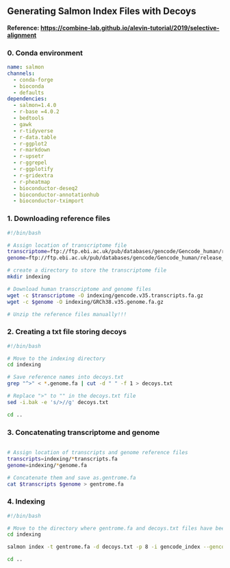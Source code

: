 ## Generating Salmon Index Files with Decoys 

**Reference: https://combine-lab.github.io/alevin-tutorial/2019/selective-alignment**

### 0. Conda environment 

```yml
name: salmon
channels:
  - conda-forge
  - bioconda 
  - defaults 
dependencies:
  - salmon=1.4.0 
  - r-base =4.0.2
  - bedtools 
  - gawk 
  - r-tidyverse
  - r-data.table
  - r-ggplot2
  - r-markdown
  - r-upsetr
  - r-ggrepel
  - r-ggplotify
  - r-gridextra
  - r-pheatmap
  - bioconductor-deseq2
  - bioconductor-annotationhub
  - bioconductor-tximport
```



### 1. Downloading reference files

```bash
#!/bin/bash

# Assign location of transcriptome file
transcriptome=ftp://ftp.ebi.ac.uk/pub/databases/gencode/Gencode_human/release_35/gencode.v35.transcripts.fa.gz
genome=ftp://ftp.ebi.ac.uk/pub/databases/gencode/Gencode_human/release_35/GRCh38.primary_assembly.genome.fa.gz

# create a directory to store the transcriptome file
mkdir indexing

# Download human transcriptome and genome files 
wget -c $transcriptome -O indexing/gencode.v35.transcripts.fa.gz
wget -c $genome -O indexing/GRCh38.v35.genome.fa.gz

# Unzip the reference files manually!!!
```

### 2. Creating a txt file storing decoys

```bash
#!/bin/bash

# Move to the indexing directory
cd indexing 

# Save reference names into decoys.txt
grep "^>" < *.genome.fa | cut -d " " -f 1 > decoys.txt

# Replace ">" to "" in the decoys.txt file
sed -i.bak -e 's/>//g' decoys.txt

cd .. 
```

### 3. Concatenating transcriptome and genome 

```bash

# Assign location of transcripts and genome reference files 
transcripts=indexing/*transcripts.fa 
genome=indexing/*genome.fa

# Concatenate them and save as.gentrome.fa
cat $transcripts $genome > gentrome.fa

```


### 4. Indexing 

```bash
#!/bin/bash

# Move to the directory where gentrome.fa and decoys.txt files have been created 
cd indexing

salmon index -t gentrome.fa -d decoys.txt -p 8 -i gencode_index --gencode

cd ..
```

